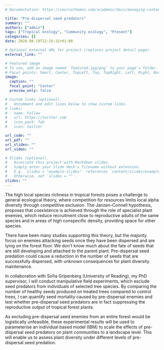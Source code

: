 ```yaml
---
# Documentation: https://sourcethemes.com/academic/docs/managing-content/

title: "Pre-dispersal seed predators"
summary: ""
authors: ["admin"]
tags: ["Tropical ecology", "Community ecology", "Present"]
categories: []
date: 2020-08-19T12:25:32+01:00

# Optional external URL for project (replaces project detail page).
external_link: ""

# Featured image
# To use, add an image named `featured.jpg/png` to your page's folder.
# Focal points: Smart, Center, TopLeft, Top, TopRight, Left, Right, BottomLeft, Bottom, BottomRight.
image:
  caption: ""
  focal_point: "Center"
  preview_only: false

# Custom links (optional).
#   Uncomment and edit lines below to show custom links.
# links:
# - name: Follow
#   url: https://twitter.com
#   icon_pack: fab
#   icon: twitter

url_code: ""
url_pdf: ""
url_slides: ""
url_video: ""

# Slides (optional).
#   Associate this project with Markdown slides.
#   Simply enter your slide deck's filename without extension.
#   E.g. `slides = "example-slides"` references `content/slides/example-slides.md`.
#   Otherwise, set `slides = ""`.
slides: ""
---
```


The high local species richness in tropical forests poses a challenge to general ecological theory, where competition for resources limits local alpha diversity through competitive exclusion. The Janzen-Connell hypothesis, proposes that coexistence is achieved through the role of specialist plant enemies, which reduce recruitment close to reproductive adults of the same species and in areas of high conspecific density, providing space for other species.

There have been many studies supporting this theory, but the majority focus on enemies attacking seeds once they have been dispersed and are lying on the forest floor. We don't know much about the fate of seeds that are still developing and attached to the parent plant. Pre-dispersal seed predation could cause a reduction in the number of seeds that are successfully dispersed, with unknown consequences for plant diversity maintenance. 

In collaboration with Sofia Gripenberg (University of Reading), my PhD supervisor, I will conduct manipulative field experiments, which exclude seed predators from individuals of selected tree species. By comparing the number of healthy seeds produced on treated trees compared to control trees, I can quantify seed mortality caused by pre-dispersal enemies and test whether pre-dispersal seed predators are in fact suppressing the reproductive output of tropical forest plants.

As excluding pre-dispersal seed enemies from an entire forest would be logistically unfeasible, these experimental results will be used to parameterise an individual based model (IBM) to scale the effects of pre-dispersal seed predators on plant communities to a landscape level. This will enable us to assess plant diversity under different levels of pre-dispersal seed predation.